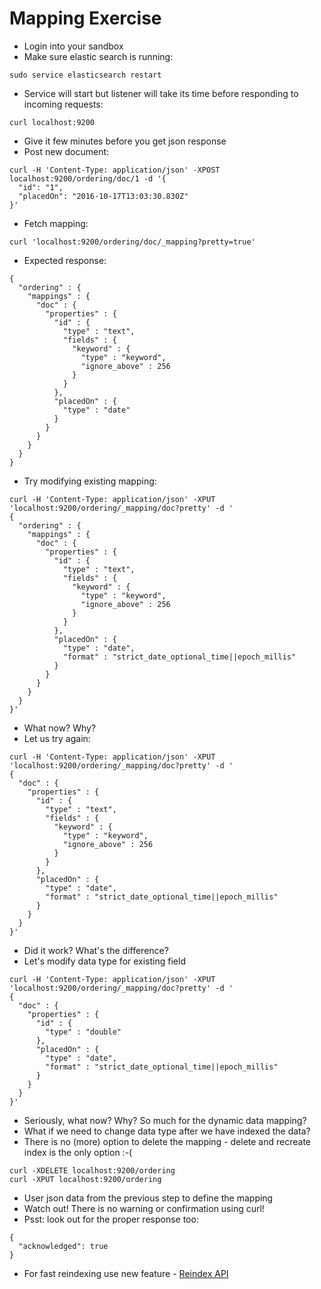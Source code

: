 # Mapping Exercise #

* Login into your sandbox
* Make sure elastic search is running:
```
sudo service elasticsearch restart
```
* Service will start but listener will take its time before responding to incoming requests:
```
curl localhost:9200
```
* Give it few minutes before you get json response
* Post new document:
```
curl -H 'Content-Type: application/json' -XPOST localhost:9200/ordering/doc/1 -d '{
  "id": "1", 
  "placedOn": "2016-10-17T13:03:30.830Z"
}'
```
* Fetch mapping:
```
curl 'localhost:9200/ordering/doc/_mapping?pretty=true'
```
* Expected response:
```
{
  "ordering" : {
    "mappings" : {
      "doc" : {
        "properties" : {
          "id" : {
            "type" : "text",
            "fields" : {
              "keyword" : {
                "type" : "keyword",
                "ignore_above" : 256
              }
            }
          },
          "placedOn" : {
            "type" : "date"
          }
        }
      }
    }
  }
}
```
* Try modifying existing mapping:
```
curl -H 'Content-Type: application/json' -XPUT 'localhost:9200/ordering/_mapping/doc?pretty' -d '
{
  "ordering" : {
    "mappings" : {
      "doc" : {
        "properties" : {
          "id" : {
            "type" : "text",
            "fields" : {
              "keyword" : {
                "type" : "keyword",
                "ignore_above" : 256
              }
            }
          },
          "placedOn" : {
            "type" : "date",
            "format" : "strict_date_optional_time||epoch_millis"
          }
        }
      }
    }
  }
}'
```
* What now? Why?
* Let us try again:
```
curl -H 'Content-Type: application/json' -XPUT 'localhost:9200/ordering/_mapping/doc?pretty' -d '
{
  "doc" : {
    "properties" : {
      "id" : {
        "type" : "text",
        "fields" : {
          "keyword" : {
            "type" : "keyword",
            "ignore_above" : 256
          }
        }
      },
      "placedOn" : {
        "type" : "date",
        "format" : "strict_date_optional_time||epoch_millis"
      }
    }
  }
}'
```
* Did it work? What's the difference?
* Let's modify data type for existing field
```
curl -H 'Content-Type: application/json' -XPUT 'localhost:9200/ordering/_mapping/doc?pretty' -d '
{
  "doc" : {
    "properties" : {
      "id" : {
        "type" : "double"
      },
      "placedOn" : {
        "type" : "date",
        "format" : "strict_date_optional_time||epoch_millis"
      }
    }
  }
}'
```
* Seriously, what now? Why? So much for the dynamic data mapping?
* What if we need to change data type after we have indexed the data?
* There is no (more) option to delete the mapping - delete and recreate index is the only option :-(
```
curl -XDELETE localhost:9200/ordering
curl -XPUT localhost:9200/ordering
```
* User json data from the previous step to define the mapping
* Watch out! There is no warning or confirmation using curl!
* Psst: look out for the proper response too:
```
{
  "acknowledged": true
}
```
* For fast reindexing use new feature - [Reindex API](https://www.elastic.co/guide/en/elasticsearch/reference/current/docs-reindex.html)

